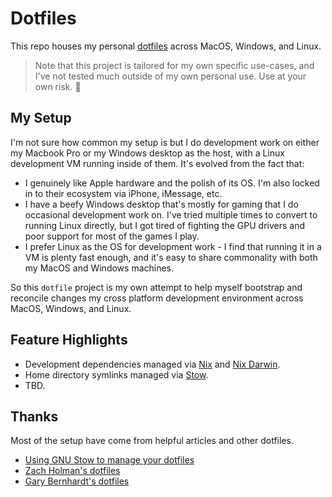 # Dotfiles

This repo houses my personal [dotfiles](https://dotfiles.github.io/) across
MacOS, Windows, and Linux.

> Note that this project is tailored for my own specific use-cases, and I've not
> tested much outside of my own personal use. Use at your own risk. 🚧

## My Setup

I'm not sure how common my setup is but I do development work on either my
Macbook Pro or my Windows desktop as the host, with a Linux development VM
running inside of them. It's evolved from the fact that:

- I genuinely like Apple hardware and the polish of its OS. I'm also locked in
  to their ecosystem via iPhone, iMessage, etc.
- I have a beefy Windows desktop that's mostly for gaming that I do occasional
  development work on. I've tried multiple times to convert to running Linux
  directly, but I got tired of fighting the GPU drivers and poor support for
  most of the games I play.
- I prefer Linux as the OS for development work - I find that running it in a VM
  is plenty fast enough, and it's easy to share commonality with both my MacOS
  and Windows machines.

So this `dotfile` project is my own attempt to help myself bootstrap and
reconcile changes my cross platform development environment across MacOS,
Windows, and Linux.

## Feature Highlights

- Development dependencies managed via [Nix](https://nixos.org/) and
  [Nix Darwin](https://github.com/LnL7/nix-darwin).
- Home directory symlinks managed via
  [Stow](https://www.gnu.org/software/stow/).
- TBD.

## Thanks

Most of the setup have come from helpful articles and other dotfiles.

- [Using GNU Stow to manage your dotfiles](http://brandon.invergo.net/news/2012-05-26-using-gnu-stow-to-manage-your-dotfiles.html)
- [Zach Holman's dotfiles](https://github.com/holman/dotfiles)
- [Gary Bernhardt's dotfiles](https://github.com/garybernhardt/dotfiles)

